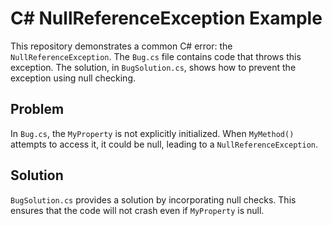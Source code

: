 # C# NullReferenceException Example

This repository demonstrates a common C# error: the `NullReferenceException`.  The `Bug.cs` file contains code that throws this exception.  The solution, in `BugSolution.cs`, shows how to prevent the exception using null checking.

## Problem

In `Bug.cs`, the `MyProperty` is not explicitly initialized.  When `MyMethod()` attempts to access it, it could be null, leading to a `NullReferenceException`. 

## Solution

`BugSolution.cs` provides a solution by incorporating null checks.  This ensures that the code will not crash even if `MyProperty` is null.